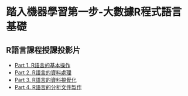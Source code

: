 # 踏入機器學習第一步-大數據R程式語言基礎

## R語言課程授課投影片
- [Part 1. R語言的基本操作](https://johnsonhsieh.github.io/LearnR-2020/RBasic.html)
- [Part 2. R語言的資料處理](https://johnsonhsieh.github.io/LearnR-2020/DataETL.html)
- [Part 3. R語言的資料視覺化](https://johnsonhsieh.github.io/LearnR-2020/R_EDA_Visualization.html)
- [Part 4. R語言的分析文件製作](https://johnsonhsieh.github.io/LearnR-2020/R_markdown.html)

